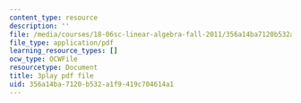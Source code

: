 ```yaml
---
content_type: resource
description: ''
file: /media/courses/18-06sc-linear-algebra-fall-2011/356a14ba7120b532a1f9419c704614a1_lGGDIGizcQ0.pdf
file_type: application/pdf
learning_resource_types: []
ocw_type: OCWFile
resourcetype: Document
title: 3play pdf file
uid: 356a14ba-7120-b532-a1f9-419c704614a1
---
```

